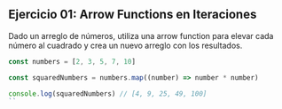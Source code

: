 ## Ejercicio 01: Arrow Functions en Iteraciones

Dado un arreglo de números, utiliza una arrow function para elevar cada número al cuadrado y crea un nuevo arreglo con los resultados.

```javascript
const numbers = [2, 3, 5, 7, 10]

const squaredNumbers = numbers.map((number) => number * number)

console.log(squaredNumbers) // [4, 9, 25, 49, 100]
``
